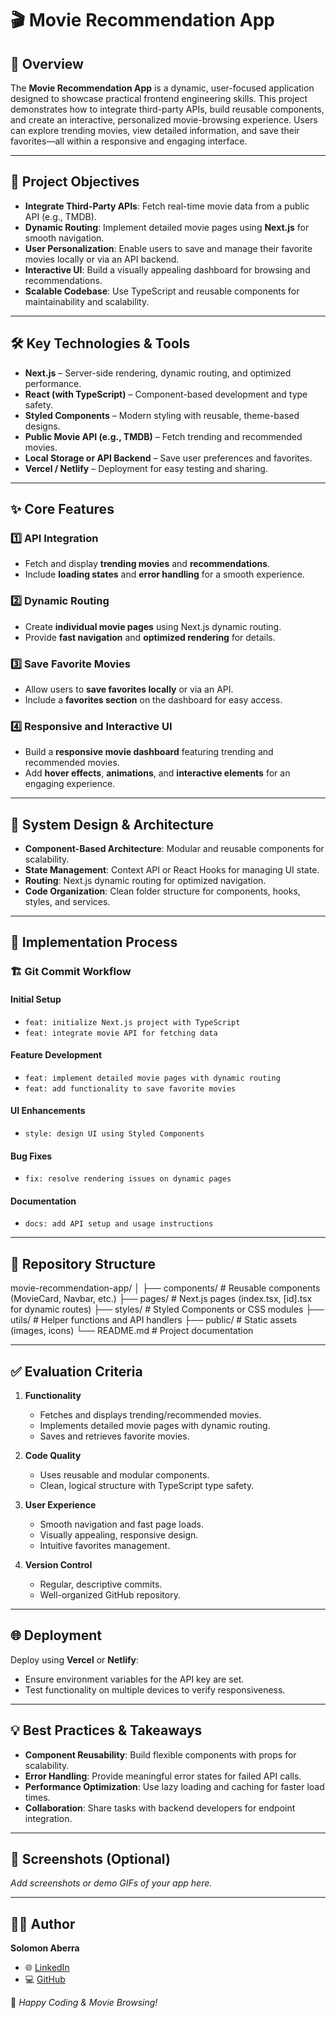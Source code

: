 # 🎬 Movie Recommendation App  

## 📖 Overview  
The **Movie Recommendation App** is a dynamic, user-focused application designed to showcase practical frontend engineering skills. This project demonstrates how to integrate third-party APIs, build reusable components, and create an interactive, personalized movie-browsing experience. Users can explore trending movies, view detailed information, and save their favorites—all within a responsive and engaging interface.  

---

## 🎯 Project Objectives  
- **Integrate Third-Party APIs**: Fetch real-time movie data from a public API (e.g., TMDB).  
- **Dynamic Routing**: Implement detailed movie pages using **Next.js** for smooth navigation.  
- **User Personalization**: Enable users to save and manage their favorite movies locally or via an API backend.  
- **Interactive UI**: Build a visually appealing dashboard for browsing and recommendations.  
- **Scalable Codebase**: Use TypeScript and reusable components for maintainability and scalability.  

---

## 🛠 Key Technologies & Tools  
- **Next.js** – Server-side rendering, dynamic routing, and optimized performance.  
- **React (with TypeScript)** – Component-based development and type safety.  
- **Styled Components** – Modern styling with reusable, theme-based designs.  
- **Public Movie API (e.g., TMDB)** – Fetch trending and recommended movies.  
- **Local Storage or API Backend** – Save user preferences and favorites.  
- **Vercel / Netlify** – Deployment for easy testing and sharing.  

---

## ✨ Core Features  

### 1️⃣ **API Integration**  
- Fetch and display **trending movies** and **recommendations**.  
- Include **loading states** and **error handling** for a smooth experience.  

### 2️⃣ **Dynamic Routing**  
- Create **individual movie pages** using Next.js dynamic routing.  
- Provide **fast navigation** and **optimized rendering** for details.  

### 3️⃣ **Save Favorite Movies**  
- Allow users to **save favorites locally** or via an API.  
- Include a **favorites section** on the dashboard for easy access.  

### 4️⃣ **Responsive and Interactive UI**  
- Build a **responsive movie dashboard** featuring trending and recommended movies.  
- Add **hover effects**, **animations**, and **interactive elements** for an engaging experience.  

---

## 🧩 System Design & Architecture  
- **Component-Based Architecture**: Modular and reusable components for scalability.  
- **State Management**: Context API or React Hooks for managing UI state.  
- **Routing**: Next.js dynamic routing for optimized navigation.  
- **Code Organization**: Clean folder structure for components, hooks, styles, and services.  

---

## 🚀 Implementation Process  

### 🏗 **Git Commit Workflow**  
#### Initial Setup  
- `feat: initialize Next.js project with TypeScript`  
- `feat: integrate movie API for fetching data`  

#### Feature Development  
- `feat: implement detailed movie pages with dynamic routing`  
- `feat: add functionality to save favorite movies`  

#### UI Enhancements  
- `style: design UI using Styled Components`  

#### Bug Fixes  
- `fix: resolve rendering issues on dynamic pages`  

#### Documentation  
- `docs: add API setup and usage instructions`  

---

## 📂 Repository Structure  

movie-recommendation-app/
│
├── components/ # Reusable components (MovieCard, Navbar, etc.)
├── pages/ # Next.js pages (index.tsx, [id].tsx for dynamic routes)
├── styles/ # Styled Components or CSS modules
├── utils/ # Helper functions and API handlers
├── public/ # Static assets (images, icons)
└── README.md # Project documentation

---

## ✅ Evaluation Criteria  
1. **Functionality**  
   - Fetches and displays trending/recommended movies.  
   - Implements detailed movie pages with dynamic routing.  
   - Saves and retrieves favorite movies.  

2. **Code Quality**  
   - Uses reusable and modular components.  
   - Clean, logical structure with TypeScript type safety.  

3. **User Experience**  
   - Smooth navigation and fast page loads.  
   - Visually appealing, responsive design.  
   - Intuitive favorites management.  

4. **Version Control**  
   - Regular, descriptive commits.  
   - Well-organized GitHub repository.  

---

## 🌐 Deployment  
Deploy using **Vercel** or **Netlify**:  
- Ensure environment variables for the API key are set.  
- Test functionality on multiple devices to verify responsiveness.  

---

## 💡 Best Practices & Takeaways  
- **Component Reusability**: Build flexible components with props for scalability.  
- **Error Handling**: Provide meaningful error states for failed API calls.  
- **Performance Optimization**: Use lazy loading and caching for faster load times.  
- **Collaboration**: Share tasks with backend developers for endpoint integration.  

---

## 📸 Screenshots (Optional)  
_Add screenshots or demo GIFs of your app here._  

---

## 🧑‍💻 Author  
**Solomon Aberra**  
- 🌐 [LinkedIn](https://www.linkedin.com/in/solomon-aberra17/)  
- 💻 [GitHub](https://github.com/SolomonA17)  

🚀 _Happy Coding & Movie Browsing!_
